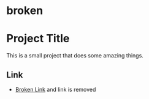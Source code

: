 # broken
# Project Title

This is a small project that does some amazing things.


## Link
- [Broken Link]()  <!-- This is a broken link --> and link is removed
